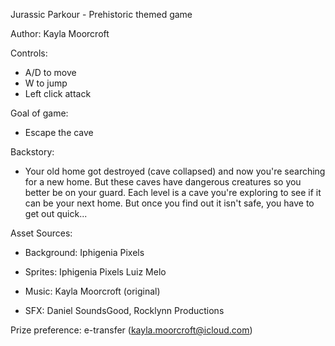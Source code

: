 Jurassic Parkour - Prehistoric themed game

Author: Kayla Moorcroft

Controls:
 - A/D to move
 - W to jump
 - Left click attack

Goal of game:
 - Escape the cave

Backstory:
 - Your old home got destroyed (cave collapsed) and now you're searching for a 
new home. But these caves have dangerous creatures so you better be on your guard.
Each level is a cave you're exploring to see if it can be your next home.
But once you find out it isn't safe, you have to get out quick...

Asset Sources:
 - Background:
	Iphigenia Pixels

 - Sprites: 
	Iphigenia Pixels 
	Luiz Melo

 - Music: 
	Kayla Moorcroft (original)

 - SFX:
 	Daniel SoundsGood,
	Rocklynn Productions

Prize preference: e-transfer (kayla.moorcroft@icloud.com)


